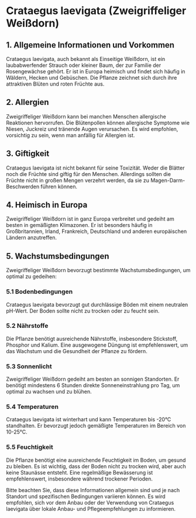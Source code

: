 # Crataegus laevigata (Zweigriffeliger Weißdorn)

## 1. Allgemeine Informationen und Vorkommen
Crataegus laevigata, auch bekannt als Einseitige Weißdorn, ist ein laubabwerfender Strauch oder kleiner Baum, der zur Familie der Rosengewächse gehört. Er ist in Europa heimisch und findet sich häufig in Wäldern, Hecken und Gebüschen. Die Pflanze zeichnet sich durch ihre attraktiven Blüten und roten Früchte aus.

## 2. Allergien
Zweigriffeliger Weißdorn kann bei manchen Menschen allergische Reaktionen hervorrufen. Die Blütenpollen können allergische Symptome wie Niesen, Juckreiz und tränende Augen verursachen. Es wird empfohlen, vorsichtig zu sein, wenn man anfällig für Allergien ist.

## 3. Giftigkeit
Crataegus laevigata ist nicht bekannt für seine Toxizität. Weder die Blätter noch die Früchte sind giftig für den Menschen. Allerdings sollten die Früchte nicht in großen Mengen verzehrt werden, da sie zu Magen-Darm-Beschwerden führen können.

## 4. Heimisch in Europa
Zweigriffeliger Weißdorn ist in ganz Europa verbreitet und gedeiht am besten in gemäßigten Klimazonen. Er ist besonders häufig in Großbritannien, Irland, Frankreich, Deutschland und anderen europäischen Ländern anzutreffen.

## 5. Wachstumsbedingungen
Zweigriffeliger Weißdorn bevorzugt bestimmte Wachstumsbedingungen, um optimal zu gedeihen:

### 5.1 Bodenbedingungen
Crataegus laevigata bevorzugt gut durchlässige Böden mit einem neutralen pH-Wert. Der Boden sollte nicht zu trocken oder zu feucht sein.

### 5.2 Nährstoffe
Die Pflanze benötigt ausreichende Nährstoffe, insbesondere Stickstoff, Phosphor und Kalium. Eine ausgewogene Düngung ist empfehlenswert, um das Wachstum und die Gesundheit der Pflanze zu fördern.

### 5.3 Sonnenlicht
Zweigriffeliger Weißdorn gedeiht am besten an sonnigen Standorten. Er benötigt mindestens 6 Stunden direkte Sonneneinstrahlung pro Tag, um optimal zu wachsen und zu blühen.

### 5.4 Temperaturen
Crataegus laevigata ist winterhart und kann Temperaturen bis -20°C standhalten. Er bevorzugt jedoch gemäßigte Temperaturen im Bereich von 10-25°C.

### 5.5 Feuchtigkeit
Die Pflanze benötigt eine ausreichende Feuchtigkeit im Boden, um gesund zu bleiben. Es ist wichtig, dass der Boden nicht zu trocken wird, aber auch keine Staunässe entsteht. Eine regelmäßige Bewässerung ist empfehlenswert, insbesondere während trockener Perioden.

Bitte beachten Sie, dass diese Informationen allgemein sind und je nach Standort und spezifischen Bedingungen variieren können. Es wird empfohlen, sich vor dem Anbau oder der Verwendung von Crataegus laevigata über lokale Anbau- und Pflegeempfehlungen zu informieren.
